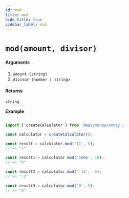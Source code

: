 ```yaml
---
id: mod
title: mod
hide_title: true
sidebar_label: mod
---
```



# `mod(amount, divisor)`

#### Arguments

1. `amount (string)` 
2. `divisor (number | string)` 

#### Returns

`string`


**Example**

```js

import { createCalculator } from '@easymoney/money';

const calculator = createCalculator();

const result = calculator.mod('11', 5);
// => "1"

const result1 = calculator.mod('1006', 10);
// => "6"

const result2 = calculator.mod('-13', -5);
// => "-3"

const result3 = calculator.mod('9', 3);
// => "0"

```